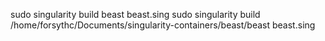 sudo singularity build beast beast.sing
sudo singularity build /home/forsythc/Documents/singularity-containers/beast/beast beast.sing
